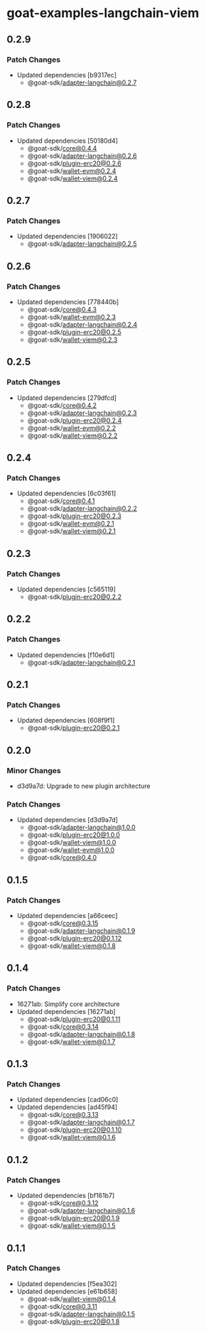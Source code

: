 # goat-examples-langchain-viem

## 0.2.9

### Patch Changes

- Updated dependencies [b9317ec]
  - @goat-sdk/adapter-langchain@0.2.7

## 0.2.8

### Patch Changes

- Updated dependencies [50180d4]
  - @goat-sdk/core@0.4.4
  - @goat-sdk/adapter-langchain@0.2.6
  - @goat-sdk/plugin-erc20@0.2.6
  - @goat-sdk/wallet-evm@0.2.4
  - @goat-sdk/wallet-viem@0.2.4

## 0.2.7

### Patch Changes

- Updated dependencies [1906022]
  - @goat-sdk/adapter-langchain@0.2.5

## 0.2.6

### Patch Changes

- Updated dependencies [778440b]
  - @goat-sdk/core@0.4.3
  - @goat-sdk/wallet-evm@0.2.3
  - @goat-sdk/adapter-langchain@0.2.4
  - @goat-sdk/plugin-erc20@0.2.5
  - @goat-sdk/wallet-viem@0.2.3

## 0.2.5

### Patch Changes

- Updated dependencies [279dfcd]
  - @goat-sdk/core@0.4.2
  - @goat-sdk/adapter-langchain@0.2.3
  - @goat-sdk/plugin-erc20@0.2.4
  - @goat-sdk/wallet-evm@0.2.2
  - @goat-sdk/wallet-viem@0.2.2

## 0.2.4

### Patch Changes

- Updated dependencies [6c03f61]
  - @goat-sdk/core@0.4.1
  - @goat-sdk/adapter-langchain@0.2.2
  - @goat-sdk/plugin-erc20@0.2.3
  - @goat-sdk/wallet-evm@0.2.1
  - @goat-sdk/wallet-viem@0.2.1

## 0.2.3

### Patch Changes

- Updated dependencies [c565119]
  - @goat-sdk/plugin-erc20@0.2.2

## 0.2.2

### Patch Changes

- Updated dependencies [f10e6d1]
  - @goat-sdk/adapter-langchain@0.2.1

## 0.2.1

### Patch Changes

- Updated dependencies [608f9f1]
  - @goat-sdk/plugin-erc20@0.2.1

## 0.2.0

### Minor Changes

- d3d9a7d: Upgrade to new plugin architecture

### Patch Changes

- Updated dependencies [d3d9a7d]
  - @goat-sdk/adapter-langchain@1.0.0
  - @goat-sdk/plugin-erc20@1.0.0
  - @goat-sdk/wallet-viem@1.0.0
  - @goat-sdk/wallet-evm@1.0.0
  - @goat-sdk/core@0.4.0

## 0.1.5

### Patch Changes

- Updated dependencies [a66ceec]
  - @goat-sdk/core@0.3.15
  - @goat-sdk/adapter-langchain@0.1.9
  - @goat-sdk/plugin-erc20@0.1.12
  - @goat-sdk/wallet-viem@0.1.8

## 0.1.4

### Patch Changes

- 16271ab: Simplify core architecture
- Updated dependencies [16271ab]
  - @goat-sdk/plugin-erc20@0.1.11
  - @goat-sdk/core@0.3.14
  - @goat-sdk/adapter-langchain@0.1.8
  - @goat-sdk/wallet-viem@0.1.7

## 0.1.3

### Patch Changes

- Updated dependencies [cad06c0]
- Updated dependencies [ad45f94]
  - @goat-sdk/core@0.3.13
  - @goat-sdk/adapter-langchain@0.1.7
  - @goat-sdk/plugin-erc20@0.1.10
  - @goat-sdk/wallet-viem@0.1.6

## 0.1.2

### Patch Changes

- Updated dependencies [bf161b7]
  - @goat-sdk/core@0.3.12
  - @goat-sdk/adapter-langchain@0.1.6
  - @goat-sdk/plugin-erc20@0.1.9
  - @goat-sdk/wallet-viem@0.1.5

## 0.1.1

### Patch Changes

- Updated dependencies [f5ea302]
- Updated dependencies [e61b658]
  - @goat-sdk/wallet-viem@0.1.4
  - @goat-sdk/core@0.3.11
  - @goat-sdk/adapter-langchain@0.1.5
  - @goat-sdk/plugin-erc20@0.1.8

